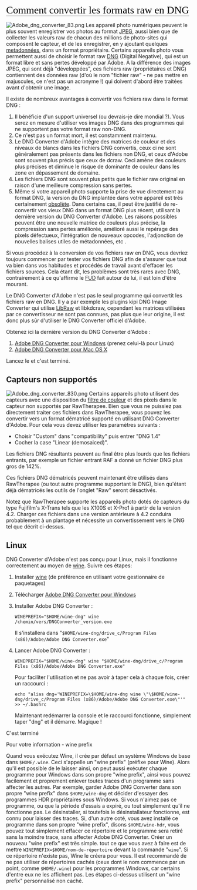 <span style="color: #000000; background: none; overflow: hidden; page-break-after: avoid; font-size: 2.0em; font-family: Georgia,Times,serif; margin-top: 1em; margin-bottom: 0.25em; line-height: 1.3; padding: 0; border-bottom: 1px solid #AAAAAA;">Comment
convertir les formats raw en DNG </span>

![](Adobe_dng_converter_83.png "Adobe_dng_converter_83.png") Les
appareil photo numériques peuvent le plus souvent enregistrer vos photos
au format [JPEG](http://fr.wikipedia.org/wiki/JPEG), aussi bien que de
collecter les valeurs raw de chacun des millions de photo-sites qui
composent le capteur, et de les enregistrer, en y ajoutant quelques
[metadonnées](http://fr.wikipedia.org/wiki/M%C3%A9tadonn%C3%A9e), dans
un format propriétaire. Certains appareils photo vous permettent aussi
de choisir le format raw
[DNG](http://en.wikipedia.org/wiki/Digital_Negative) (Digital Negative),
qui est un format libre et sans pertes développé par Adobe. A la
différence des images JPEG, qui sont déjà "développées", ces fichiers
raw (propriétaires et DNG) contiennent des données raw (d'où le nom
"fichier raw" - ne pas mettre en majuscules, ce n'est pas un acronyme !)
qui doivent d'abord être traitées avant d'obtenir une image.

Il existe de nombreux avantages à convertir vos fichiers raw dans le
format DNG :

1.  Il bénéficie d'un support universel (ou devrais-je dire mondial ?).
    Vous serez en mesure d'utiliser vos images DNG dans des programmes
    qui ne supportent pas votre format raw non-DNG.
2.  Ce n'est pas un format mort, il est constamment maintenu.
3.  Le DNG Converter d'Adobe intègre des matrices de couleur et des
    niveaux de blancs dans les fichiers DNG convertis, ceux ci ne sont
    généralement pas présents dans les fichiers non DNG, et ceux d'Adobe
    sont souvent plus précis que ceux de dcraw. Ceci amène des couleurs
    plus précises et diminue le risque de dominante de couleur dans les
    zone en dépassement de domaine.
4.  Les fichiers DNG sont souvent plus petits que le fichier raw
    original en raison d'une meilleure compression sans pertes.
5.  Même si votre appareil photo supporte la prise de vue directement au
    format DNG, la version du DNG implantée dans votre appareil est très
    certainement
    [obsolète](https://en.wikipedia.org/wiki/Digital_Negative#Versions_of_the_specification).
    Dans certains cas, il peut être justifié de re-convertir vos vieux
    DNG dans un format DNG plus récent, utilisant la dernière version du
    DNG Converter d'Adobe. Les raisons possibles peuvent être une
    nouvelle matrice de couleurs plus précise, la compression sans
    pertes améliorée, amélioré aussi le repérage des pixels défectueux,
    l'intégration de nouveaux opcodes, l'adjonction de nouvelles balises
    utiles de métadonnées, etc .

Si vous procédez à la conversion de vos fichiers raw en DNG, vous
devriez toujours commencer par tester vos fichiers DNG afin de s'assurer
que tout va bien dans vos habitudes et procédés de travail avant
d'effacer les fichiers sources. Cela étant dit, les problèmes sont très
rares avec DNG, contrairement à ce qu'affirme le
[FUD](http://fr.wikipedia.org/wiki/Fear,_uncertainty_and_doubt) fait
autour de lui, il est loin d'être mourant.

Le DNG Converter d'Adobe n'est pas le seul programme qui convertit les
fichiers raw en DNG. Il y a par exemple les plugins kipi DNG Image
Converter qui utilise [LibRaw](http://www.libraw.org/) et libkdcraw,
cependant les matrices utilisées par ce convertisseur ne sont pas
connues, pas plus que leur origine, il est donc plus sûr d'utiliser le
DNG Converter officiel d'Adobe.

Obtenez ici la dernière version du DNG Converter d'Adobe :

1.  [Adobe DNG Converter pour
    Windows](http://www.adobe.com/support/downloads/product.jsp?product=106&platform=Windows)
    (prenez celui-là pour Linux)
2.  [Adobe DNG Converter pour Mac OS
    X](http://www.adobe.com/support/downloads/product.jsp?product=106&platform=Mac)

Lancez le et c'est terminé.

## Capteurs non supportés

![](Adobe_dng_converter_830.png "Adobe_dng_converter_830.png") Certains
appareils photo utilisent des capteurs avec une disposition du [filtre
de couleur](https://en.wikipedia.org/wiki/Color_filter_array) et des
pixels dans le capteur non supportés par RawTherapee. Bien que vous ne
puissiez pas directement traiter ces fichiers dans RawTherapee, vous
pouvez les convertir vers un format dématricé supporté en utilisant DNG
Converter d'Adobe. Pour cela vous devez utiliser les paramètres suivants
:

- Choisir "Custom" dans "compatibility" puis entrer "DNG 1.4"
- Cocher la case "Linear (demosaiced)".

Les fichiers DNG résultants peuvent au final être plus lourds que les
fichiers entrants, par exemple un fichier entrant RAF a donné un fichier
DNG plus gros de 142%.

Ces fichiers DNG dématricés peuvent maintenant être utilisés dans
RawTherapee (ou tout autre programme supportant le DNG), bien qu'étant
déjà dématricés les outils de l'onglet "Raw" seront désactivés.

Notez que RawTherapee supporte les appareils photo dotés de capteurs du
type Fujifilm's X-Trans tels que les X100S et X-Pro1 à partir de la
version 4.2. Charger ces fichiers dans une version antérieure à 4.2
conduira probablement à un plantage et nécessite un convertissement vers
le DNG tel que décrit ci-dessus.



## Linux

DNG Converter d'Adobe n'est pas conçu pour Linux, mais il fonctionne
correctement au moyen de [wine](http://www.winehq.org/). Suivre ces
étapes:

1.  Installer [wine](http://www.winehq.org/) (de préférence en utilisant
    votre gestionnaire de paquetages)
2.  Télécharger [Adobe DNG Converter pour
    Windows](http://www.adobe.com/support/downloads/product.jsp?product=106&platform=Windows)
3.  Installer Adobe DNG Converter :

        WINEPREFIX="$HOME/wine-dng" wine /chemin/vers/DNGConverter_version.exe

    Il s'installera dans
    "`$HOME/wine-dng/drive_c/Program Files (x86)/Adobe/Adobe DNG Converter.exe`"
4.  Lancer Adobe DNG Converter :

        WINEPREFIX="$HOME/wine-dng" wine "$HOME/wine-dng/drive_c/Program Files (x86)/Adobe/Adobe DNG Converter.exe"

    Pour faciliter l'utilisation et ne pas avoir à taper cela à chaque
    fois, créer un raccourci :

        echo "alias dng='WINEPREFIX=\$HOME/wine-dng wine \"\$HOME/wine-dng/drive_c/Program Files (x86)/Adobe/Adobe DNG Converter.exe\"'" >> ~/.bashrc

    Maintenant redémarrer la console et le raccourci fonctionne,
    simplement taper "dng" et il démarre. Magique !

C'est terminé

Pour votre information - wine prefix

Quand vous exécutez Wine, il crée par défaut un système Windows de base
dans `$HOME/.wine`. Ceci s'appelle un "wine prefix" (préfixe pour Wine).
Alors qu'il est possible de le laisser ainsi, on peut aussi exécuter
chaque programme pour Windows dans son propre "wine prefix", ainsi vous
pouvez facilement et proprement enlever toutes traces d'un programme
sans affecter les autres. Par exemple, garder Adobe DNG Converter dans
son propre "wine prefix" dans `$HOME/wine-dng` et décider d'essayer des
programmes HDR propriétaires sous Windows. Si vous n'aimez pas ce
programme, ou que la période d'essais a expiré, ou tout simplement qu'il
ne fonctionne pas. Le désinstaller, si toutefois le désinstallateur
fonctionne, est connu pour laisser des traces. Si, d'un autre coté, vous
avez installé ce programme dans son propre "wine prefix", disons
`$HOME/wine-hdr`, vous pouvez tout simplement effacer ce répertoire et
le programme sera retiré sans la moindre trace, sans affecter Adobe DNG
Converter. Créer un nouveau "wine prefix" est très simple. tout ce que
vous avez à faire est de mettre `WINEPREFIX=$HOME/nom-de-répertoire`
devant la commande "`wine`". Si ce répertoire n'existe pas, Wine le
créera pour vous. Il est recommandé de ne pas utiliser de répertoires
cachés (ceux dont le nom commence par un point, comme `$HOME/.wine`)
pour les programmes Windows, car certains d'entre eux ne les affichent
pas. Les étapes ci-dessus utilisent un "wine prefix" personnalisé non
caché.